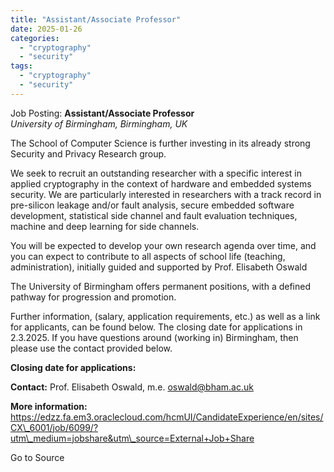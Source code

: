 ```yaml
---
title: "Assistant/Associate Professor"
date: 2025-01-26
categories: 
  - "cryptography"
  - "security"
tags: 
  - "cryptography"
  - "security"
---
```


Job Posting: **Assistant/Associate Professor**  
_University of Birmingham, Birmingham, UK_

The School of Computer Science is further investing in its already strong Security and Privacy Research group.

We seek to recruit an outstanding researcher with a specific interest in applied cryptography in the context of hardware and embedded systems security. We are particularly interested in researchers with a track record in pre-silicon leakage and/or fault analysis, secure embedded software development, statistical side channel and fault evaluation techniques, machine and deep learning for side channels.

You will be expected to develop your own research agenda over time, and you can expect to contribute to all aspects of school life (teaching, administration), initially guided and supported by Prof. Elisabeth Oswald

The University of Birmingham offers permanent positions, with a defined pathway for progression and promotion.

Further information, (salary, application requirements, etc.) as well as a link for applicants, can be found below. The closing date for applications in 2.3.2025. If you have questions around (working in) Birmingham, then please use the contact provided below.

**Closing date for applications:**

**Contact:** Prof. Elisabeth Oswald, m.e. oswald@bham.ac.uk

**More information:** https://edzz.fa.em3.oraclecloud.com/hcmUI/CandidateExperience/en/sites/CX\_6001/job/6099/?utm\_medium=jobshare&utm\_source=External+Job+Share

Go to Source
